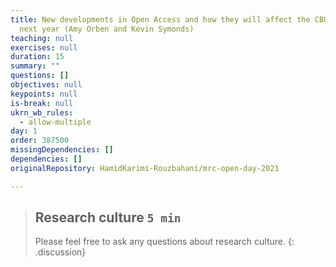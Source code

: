 ```yaml
---
title: New developments in Open Access and how they will affect the CBU in the
  next year (Amy Orben and Kevin Symonds)
teaching: null
exercises: null
duration: 15
summary: ""
questions: []
objectives: null
keypoints: null
is-break: null
ukrn_wb_rules:
  - allow-multiple
day: 1
order: 387500
missingDependencies: []
dependencies: []
originalRepository: HamidKarimi-Rouzbahani/mrc-open-day-2021

---
```

> ## Research culture `5 min`
> Please feel free to ask any questions about research culture.
{: .discussion}